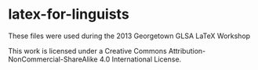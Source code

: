latex-for-linguists
===================

These files were used during the 2013 Georgetown GLSA LaTeX Workshop

This work is licensed under a Creative Commons Attribution-NonCommercial-ShareAlike 4.0 International License.
